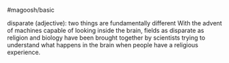 #magoosh/basic

disparate (adjective): two things are fundamentally different 
With the advent of machines capable of looking inside the brain, fields as disparate as religion and 
biology have been brought together by scientists trying to understand what happens in the brain when 
people have a religious experience. 
